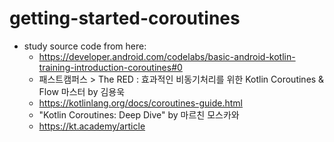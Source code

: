 # getting-started-coroutines

- study source code from here:
  - https://developer.android.com/codelabs/basic-android-kotlin-training-introduction-coroutines#0
  - 패스트캠퍼스 > The RED : 효과적인 비동기처리를 위한 Kotlin Coroutines & Flow 마스터 by 김용욱
  - https://kotlinlang.org/docs/coroutines-guide.html
  - "Kotlin Coroutines: Deep Dive" by 마르친 모스카와
  - https://kt.academy/article
